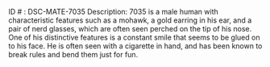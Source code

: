 ID # : DSC-MATE-7035
Description: 7035 is a male human with characteristic features such as a mohawk, a gold earring in his ear, and a pair of nerd glasses, which are often seen perched on the tip of his nose. One of his distinctive features is a constant smile that seems to be glued on to his face. He is often seen with a cigarette in hand, and has been known to break rules and bend them just for fun. 